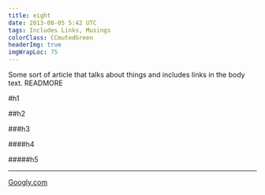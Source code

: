 ```yaml
---
title: eight
date: 2013-08-05 5:42 UTC
tags: Includes Links, Musings
colorClass: CCmutedGreen
headerImg: true
imgWrapLoc: 75
---
```

Some sort of article that talks about things and includes links in the body text.
READMORE

#h1

##h2

###h3

####h4

#####h5

---

[Googly.com](http://www.google.com)

